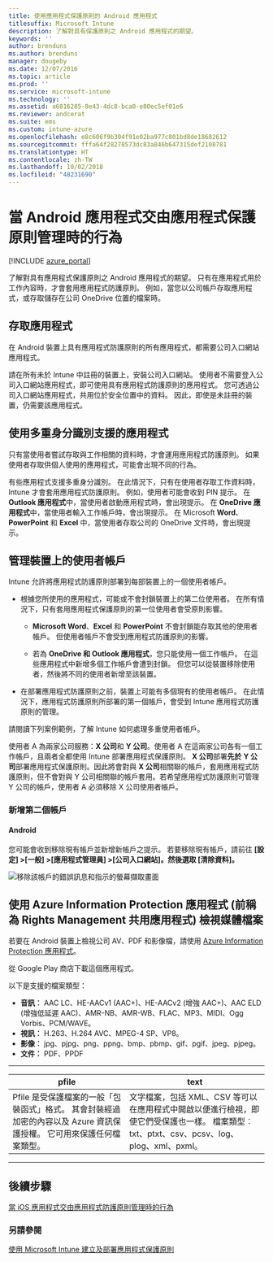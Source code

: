 ```yaml
---
title: 使用應用程式保護原則的 Android 應用程式
titlesuffix: Microsoft Intune
description: 了解對具有保護原則之 Android 應用程式的期望。
keywords: ''
author: brenduns
ms.author: brenduns
manager: dougeby
ms.date: 12/07/2016
ms.topic: article
ms.prod: ''
ms.service: microsoft-intune
ms.technology: ''
ms.assetid: a6816285-8e43-4dc8-bca0-e80ec5ef01e6
ms.reviewer: andcerat
ms.suite: ems
ms.custom: intune-azure
ms.openlocfilehash: e8c606f9b304f91e02ba977c801bd8de18682612
ms.sourcegitcommit: fffa64f28278573dc83a846b647315def2108781
ms.translationtype: HT
ms.contentlocale: zh-TW
ms.lasthandoff: 10/02/2018
ms.locfileid: "48231690"
---
```

# <a name="what-to-expect-when-your-android-app-is-managed-by-app-protection-policies"></a>當 Android 應用程式交由應用程式保護原則管理時的行為 

[!INCLUDE [azure_portal](./includes/azure_portal.md)]

了解對具有應用程式保護原則之 Android 應用程式的期望。 只有在應用程式用於工作內容時，才會套用應用程式防護原則。 例如，當您以公司帳戶存取應用程式，或存取儲存在公司 OneDrive 位置的檔案時。
##  <a name="accessing-apps"></a>存取應用程式

在 Android 裝置上具有應用程式防護原則的所有應用程式，都需要公司入口網站應用程式。

請在所有未於 Intune 中註冊的裝置上，安裝公司入口網站。 使用者不需要登入公司入口網站應用程式，即可使用具有應用程式防護原則的應用程式。
您可透過公司入口網站應用程式，共用位於安全位置中的資料。 因此，即使是未註冊的裝置，仍需要該應用程式。


##  <a name="using-apps-with-multi-identity-support"></a>使用多重身分識別支援的應用程式

只有當使用者嘗試存取與工作相關的資料時，才會運用應用程式防護原則。  如果使用者存取供個人使用的應用程式，可能會出現不同的行為。

有些應用程式支援多重身分識別。 在此情況下，只有在使用者存取工作資料時，Intune 才會套用應用程式防護原則。  例如，使用者可能會收到 PIN 提示。  在 **Outlook 應用程式**中，當使用者啟動應用程式時，會出現提示。 在 **OneDrive 應用程式**中，當使用者輸入工作帳戶時，會出現提示。  在 Microsoft **Word**、**PowerPoint** 和 **Excel** 中，當使用者存取公司的 OneDrive 文件時，會出現提示。
##  <a name="managing-user-accounts-on-the-device"></a>管理裝置上的使用者帳戶

Intune 允許將應用程式防護原則部署到每部裝置上的一個使用者帳戶。

* 根據您所使用的應用程式，可能或不會封鎖裝置上的第二位使用者。 在所有情況下，只有套用應用程式保護原則的第一位使用者會受原則影響。

  * **Microsoft Word**、**Excel** 和 **PowerPoint** 不會封鎖能存取其他的使用者帳戶。 但使用者帳戶不會受到應用程式防護原則的影響。

  * 若為 **OneDrive 和 Outlook 應用程式**，您只能使用一個工作帳戶。  在這些應用程式中新增多個工作帳戶會遭到封鎖。  但您可以從裝置移除使用者，然後將不同的使用者新增至該裝置。


* 在部署應用程式防護原則之前，裝置上可能有多個現有的使用者帳戶。 在此情況下，應用程式防護原則所部署的第一個帳戶，會受到 Intune 應用程式防護原則的管理。


請閱讀下列案例範例，了解 Intune 如何處理多重使用者帳戶。

使用者 A 為兩家公司服務：**X 公司**和 **Y 公司**。使用者 A 在這兩家公司各有一個工作帳戶，且兩者全都使用 Intune 部署應用程式保護原則。 **X 公司**部署**先於** **Y 公司**部署應用程式保護原則。因此將會對與 **X 公司**相關聯的帳戶，套用應用程式防護原則，但不會對與 Y 公司相關聯的帳戶套用。若希望應用程式防護原則可管理 Y 公司的帳戶，使用者 A 必須移除 X 公司使用者帳戶。
### <a name="adding-a-second-account"></a>新增第二個帳戶
####  <a name="android"></a>Android
您可能會收到移除現有帳戶並新增新帳戶之提示。  若要移除現有帳戶，請前往 **[設定] &gt;[一般] &gt;[應用程式管理員] &gt;[公司入口網站]。然後選取 [清除資料]。**

![移除該帳戶的錯誤訊息和指示的螢幕擷取畫面](./media/android-switch-user.png)

##  <a name="viewing-media-files-with-the-azure-information-protection-app-previously-known-as-rights-management-sharing-app"></a>使用 Azure Information Protection 應用程式 (前稱為 Rights Management 共用應用程式) 檢視媒體檔案
若要在 Android 裝置上檢視公司 AV、PDF 和影像檔，請使用 [Azure Information Protection 應用程式](https://play.google.com/store/apps/details?id=com.microsoft.ipviewer)。

從 Google Play 商店下載這個應用程式。  

以下是支援的檔案類型：

* **音訊︰** AAC LC、HE-AACv1 (AAC+)、HE-AACv2 (增強 AAC+)、AAC ELD (增強低延遲 AAC)、AMR-NB、AMR-WB、FLAC、MP3、MIDI、Ogg Vorbis、PCM/WAVE。
* **視訊︰** H.263、H.264 AVC、MPEG-4 SP、VP8。
* **影像︰** jpg、pjpg、png、ppng、bmp、pbmp、gif、pgif、jpeg、pjpeg。
* **文件：** PDF、PPDF

------------

|                                                                                 <strong>pfile</strong>                                                                                 |                                                                      <strong>text</strong>                                                                      |
|----------------------------------------------------------------------------------------------------------------------------------------------------------------------------------------|-----------------------------------------------------------------------------------------------------------------------------------------------------------------|
| Pfile 是受保護檔案的一般「包裝函式」格式。 其會封裝經過加密的內容以及 Azure 資訊保護授權。 它可用來保護任何檔案類型。 | 文字檔案，包括 XML、CSV 等可以在應用程式中開啟以便進行檢視，即使它們受保護也一樣。 檔案類型︰txt、ptxt、csv、pcsv、log、plog、xml、pxml。 |

---------------
## <a name="next-steps"></a>後續步驟
[當 iOS 應用程式交由應用程式防護原則管理時的行為](app-protection-enabled-apps-ios.md)

### <a name="see-also"></a>另請參閱
[使用 Microsoft Intune 建立及部署應用程式保護原則](app-protection-policies.md)
